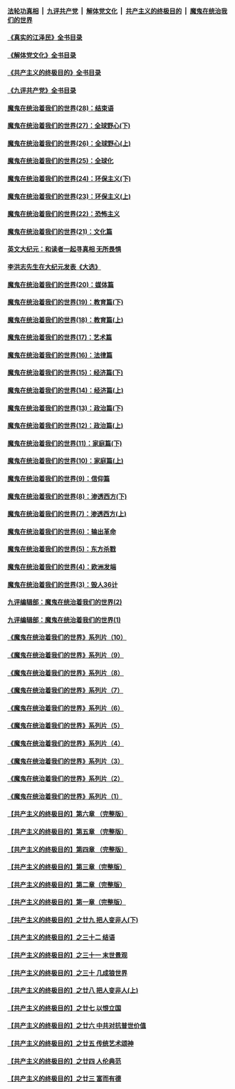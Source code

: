 ####  [法轮功真相](../../../../basic/blob/master/README.md?t=07100232) &nbsp;|&nbsp; [九评共产党](../../../../9ping.md/blob/master/README.md?t=07100232) &nbsp;|&nbsp; [解体党文化](../../../../jtdwh.md/blob/master/README.md?t=07100232)  &nbsp;|&nbsp; [共产主义的终极目的](../../../../gczydzjmd.md/blob/master/README.md?t=07100232) &nbsp;|&nbsp; [魔鬼在统治我们的世界](../../../../mgztzwmdsj.md/blob/master/README.md?t=07100232) 

#### [《真实的江泽民》全书目录](../pages/nsc422/n13721399.md?t=07100232) 

#### [《解体党文化》全书目录](../pages/nsc422/n13721157.md?t=07100232) 

#### [《共产主义的终极目的》全书目录](../pages/nsc422/n13721048.md?t=07100232) 

#### [《九评共产党》全书目录](../pages/nsc422/n13708085.md?t=07100232) 

#### [魔鬼在统治着我们的世界(28)：结束语](../pages/nsc422/n10936246.md?t=07100232) 

#### [魔鬼在统治着我们的世界(27)：全球野心(下)](../pages/nsc422/n10928319.md?t=07100232) 

#### [魔鬼在统治着我们的世界(26)：全球野心(上)](../pages/nsc422/n10900318.md?t=07100232) 

#### [魔鬼在统治着我们的世界(25)：全球化](../pages/nsc422/n10788205.md?t=07100232) 

#### [魔鬼在统治着我们的世界(24)：环保主义(下)](../pages/nsc422/n10695307.md?t=07100232) 

#### [魔鬼在统治着我们的世界(23)：环保主义(上)](../pages/nsc422/n10688613.md?t=07100232) 

#### [魔鬼在统治着我们的世界(22)：恐怖主义](../pages/nsc422/n10614727.md?t=07100232) 

#### [魔鬼在统治着我们的世界(21)：文化篇](../pages/nsc422/n10597706.md?t=07100232) 

#### [英文大纪元：和读者一起寻真相 无所畏惧](../pages/nsc422/n12542027.md?t=07100232) 

#### [李洪志先生在大纪元发表《大选》](../pages/nsc422/n12534746.md?t=07100232) 

#### [魔鬼在统治着我们的世界(20)：媒体篇](../pages/nsc422/n10586579.md?t=07100232) 

#### [魔鬼在统治着我们的世界(19)：教育篇(下)](../pages/nsc422/n10564808.md?t=07100232) 

#### [魔鬼在统治着我们的世界(18)：教育篇(上)](../pages/nsc422/n10526970.md?t=07100232) 

#### [魔鬼在统治着我们的世界(17)：艺术篇](../pages/nsc422/n10499093.md?t=07100232) 

#### [魔鬼在统治着我们的世界(16)：法律篇](../pages/nsc422/n10485969.md?t=07100232) 

#### [魔鬼在统治着我们的世界(15)：经济篇(下)](../pages/nsc422/n10469975.md?t=07100232) 

#### [魔鬼在统治着我们的世界(14)：经济篇(上)](../pages/nsc422/n10457370.md?t=07100232) 

#### [魔鬼在统治着我们的世界(13)：政治篇(下)](../pages/nsc422/n10448270.md?t=07100232) 

#### [魔鬼在统治着我们的世界(12)：政治篇(上)](../pages/nsc422/n10444576.md?t=07100232) 

#### [魔鬼在统治着我们的世界(11)：家庭篇(下)](../pages/nsc422/n10440961.md?t=07100232) 

#### [魔鬼在统治着我们的世界(10)：家庭篇(上)](../pages/nsc422/n10435448.md?t=07100232) 

#### [魔鬼在统治着我们的世界(9)：信仰篇](../pages/nsc422/n10432159.md?t=07100232) 

#### [魔鬼在统治着我们的世界(8)：渗透西方(下)](../pages/nsc422/n10429603.md?t=07100232) 

#### [魔鬼在统治着我们的世界(7)：渗透西方(上)](../pages/nsc422/n10426013.md?t=07100232) 

#### [魔鬼在统治着我们的世界(6)：输出革命](../pages/nsc422/n10421536.md?t=07100232) 

#### [魔鬼在统治着我们的世界(5)：东方杀戮](../pages/nsc422/n10417707.md?t=07100232) 

#### [魔鬼在统治着我们的世界(4)：欧洲发端](../pages/nsc422/n10414890.md?t=07100232) 

#### [魔鬼在统治着我们的世界(3)：毁人36计](../pages/nsc422/n10411583.md?t=07100232) 

#### [九评编辑部：魔鬼在统治着我们的世界(2)](../pages/nsc422/n10410036.md?t=07100232) 

#### [九评编辑部：魔鬼在统治着我们的世界(1)](../pages/nsc422/n10406825.md?t=07100232) 

#### [《魔鬼在统治着我们的世界》系列片（10）](../pages/nsc422/n12292670.md?t=07100232) 

#### [《魔鬼在统治着我们的世界》系列片（9）](../pages/nsc422/n12290859.md?t=07100232) 

#### [《魔鬼在统治着我们的世界》系列片（8）](../pages/nsc422/n12287445.md?t=07100232) 

#### [《魔鬼在统治着我们的世界》系列片（7）](../pages/nsc422/n12283425.md?t=07100232) 

#### [《魔鬼在统治着我们的世界》系列片（6）](../pages/nsc422/n12282314.md?t=07100232) 

#### [《魔鬼在统治着我们的世界》系列片（5）](../pages/nsc422/n12281419.md?t=07100232) 

#### [《魔鬼在统治着我们的世界》系列片（4）](../pages/nsc422/n12274024.md?t=07100232) 

#### [《魔鬼在统治着我们的世界》系列片（3）](../pages/nsc422/n12271322.md?t=07100232) 

#### [《魔鬼在统治着我们的世界》系列片（2）](../pages/nsc422/n12269049.md?t=07100232) 

#### [《魔鬼在统治着我们的世界》系列片（1）](../pages/nsc422/n12267575.md?t=07100232) 

#### [【共产主义的终极目的】第六章 （完整版）](../pages/nsc422/n11428913.md?t=07100232) 

#### [【共产主义的终极目的】第五章 （完整版）](../pages/nsc422/n11428912.md?t=07100232) 

#### [【共产主义的终极目的】第四章 （完整版）](../pages/nsc422/n11428907.md?t=07100232) 

#### [【共产主义的终极目的】第三章（完整版）](../pages/nsc422/n11428848.md?t=07100232) 

#### [【共产主义的终极目的】第二章（完整版）](../pages/nsc422/n11428831.md?t=07100232) 

#### [【共产主义的终极目的】第一章（完整版）](../pages/nsc422/n11417651.md?t=07100232) 

#### [【共产主义的终极目的】之廿九 把人变非人(下)](../pages/nsc422/n11344140.md?t=07100232) 

#### [【共产主义的终极目的】之三十二 结语](../pages/nsc422/n11360535.md?t=07100232) 

#### [【共产主义的终极目的】之三十一 末世景观](../pages/nsc422/n11351129.md?t=07100232) 

#### [【共产主义的终极目的】之三十 几成狼世界](../pages/nsc422/n11348280.md?t=07100232) 

#### [【共产主义的终极目的】之廿八 把人变非人(上)](../pages/nsc422/n11340492.md?t=07100232) 

#### [【共产主义的终极目的】之廿七 以恨立国](../pages/nsc422/n11336944.md?t=07100232) 

#### [【共产主义的终极目的】之廿六 中共对抗普世价值](../pages/nsc422/n11324785.md?t=07100232) 

#### [【共产主义的终极目的】之廿五 传统艺术颂神](../pages/nsc422/n11296396.md?t=07100232) 

#### [【共产主义的终极目的】之廿四 人伦典范](../pages/nsc422/n11296397.md?t=07100232) 

#### [【共产主义的终极目的】之廿三 富而有德](../pages/nsc422/n11283598.md?t=07100232) 

